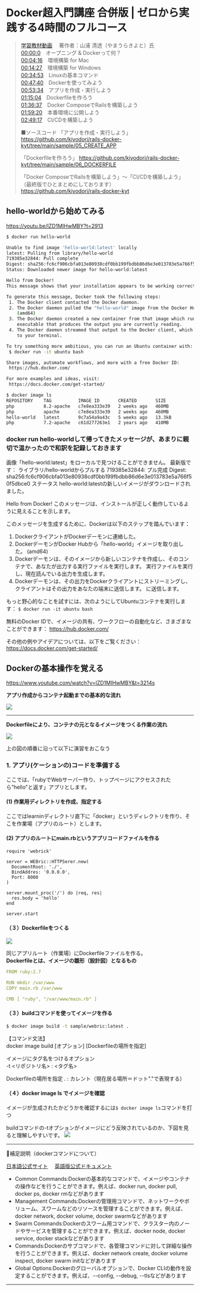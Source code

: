 # Docker超入門講座 合併版 | ゼロから実践する4時間のフルコース

> [学習教材動画](https://youtu.be/lZD1MIHwMBY)&emsp; 著作者：山浦 清透（やまうらきよと）氏  
> [00:00:0](https://www.youtube.com/watch?v=lZD1MIHwMBY&t=0s)　オープニング & Dockerって何？  
> [00:04:16](https://www.youtube.com/watch?v=lZD1MIHwMBY&t=256s)　環境構築 for Mac  
> [00:14:27](https://www.youtube.com/watch?v=lZD1MIHwMBY&t=867s)　環境構築 for Windows  
> [00:34:53](https://www.youtube.com/watch?v=lZD1MIHwMBY&t=2093s)　Linuxの基本コマンド  
> [00:47:40](https://www.youtube.com/watch?v=lZD1MIHwMBY&t=2860s)　Dockerを使ってみよう  
> [00:53:34](https://www.youtube.com/watch?v=lZD1MIHwMBY&t=3214s)　アプリを作成・実行しよう   
> [01:15:04](https://www.youtube.com/watch?v=lZD1MIHwMBY&t=4504s)　Dockerfileを作ろう   
> [01:36:37](https://www.youtube.com/watch?v=lZD1MIHwMBY&t=5797s)　Docker ComposeでRailsを構築しよう  
> [01:59:20](https://www.youtube.com/watch?v=lZD1MIHwMBY&t=7160s)　本番環境に公開しよう  
> [02:49:17](https://www.youtube.com/watch?v=lZD1MIHwMBY&t=10157s)　CI/CDを構築しよう   
>
> ■ソースコード
「アプリを作成・実行しよう」
https://github.com/kiyodori/rails-docker-kyt/tree/main/sample/05_CREATE_APP
> 
> 「Dockerfileを作ろう」
> https://github.com/kiyodori/rails-docker-kyt/tree/main/sample/06_DOCKERFILE
>
> 「Docker ComposeでRailsを構築しよう」〜「CI/CDを構築しよう」
> （最終版でひとまとめにしております）
> https://github.com/kiyodori/rails-docker-kyt

## hello-worldから始めてみる
https://youtu.be/lZD1MIHwMBY?t=2913

```bash
$ docker run hello-world

Unable to find image 'hello-world:latest' locally
latest: Pulling from library/hello-world
719385e32844: Pull complete 
Digest: sha256:fc6cf906cbfa013e80938cdf0bb199fbdbb86d6e3e013783e5a766f50f5dbce0
Status: Downloaded newer image for hello-world:latest

Hello from Docker!
This message shows that your installation appears to be working correctly.

To generate this message, Docker took the following steps:
 1. The Docker client contacted the Docker daemon.
 2. The Docker daemon pulled the "hello-world" image from the Docker Hub.
    (amd64)
 3. The Docker daemon created a new container from that image which runs the
    executable that produces the output you are currently reading.
 4. The Docker daemon streamed that output to the Docker client, which sent it
    to your terminal.

To try something more ambitious, you can run an Ubuntu container with:
 $ docker run -it ubuntu bash

Share images, automate workflows, and more with a free Docker ID:
 https://hub.docker.com/

For more examples and ideas, visit:
 https://docs.docker.com/get-started/

$ docker image ls
REPOSITORY    TAG          IMAGE ID       CREATED       SIZE
php           8.2-apache   c7e8ea333e39   2 weeks ago   460MB
php           apache       c7e8ea333e39   2 weeks ago   460MB
hello-world   latest       9c7a54a9a43c   5 weeks ago   13.3kB
php           7.2-apache   c61d277263e1   2 years ago   410MB

```

### docker run hello-worldして帰ってきたメッセージが、あまりに親切で温かったので和訳を記録しておきます

画像「hello-world:latest」をローカルで見つけることができません。
最新版です： ライブラリ/hello-worldからプルする
719385e32844: プル完成 
Digest: sha256:fc6cf906cbfa013e80938cdf0bb199fbdbb86d6e3e013783e5a766f50f5dbce0
ステータス hello-world:latestの新しいイメージがダウンロードされました。

Hello from Docker!
このメッセージは、インストールが正しく動作しているように見えることを示します。

このメッセージを生成するために、Dockerは以下のステップを踏んでいます：
 1. DockerクライアントがDockerデーモンに連絡した。
 2. DockerデーモンがDocker Hubから「hello-world」イメージを取り出した。
    (amd64)
 3. Dockerデーモンは、そのイメージから新しいコンテナを作成し、そのコンテナで、あなたが出力する実行ファイルを実行します。
    実行ファイルを実行し、現在読んでいる出力を生成します。
 4. Dockerデーモンは、その出力をDockerクライアントにストリーミングし、クライアントはその出力をあなたの端末に送信します。
    に送信します。

もっと野心的なことを試すには、次のようにしてUbuntuコンテナを実行します：
  ```$ docker run -it ubuntu bash```

無料のDocker IDで、イメージの共有、ワークフローの自動化など、さまざまなことができます：
 https://hub.docker.com/

その他の例やアイデアについては、以下をご覧ください：
 https://docs.docker.com/get-started/

## Dockerの基本操作を覚える

https://www.youtube.com/watch?v=lZD1MIHwMBY&t=3214s

<b>アプリ作成からコンテナ起動までの基本的な流れ</b>

![](../../images/アプリ作成コンテナ起動の流れ.png)

---

<b>Dockerfileにより、コンテナの元となるイメージをつくる作業の流れ</b>


![](../../images/イメージを作る下準備の流れ.png)










上の図の順番に沿って以下に演習をおこなう

### 1. アプリ(ケーションの)コードを準備する

ここでは、「rubyでWebサーバー作り、トップページにアクセスされたら”hello"と返す」アプリとします。

#### (1) 作業用ディレクトリを作成、指定する

ここではlearninディレクトリ直下に「docker」というディレクトリを作り、そこを作業場（アプリのルート）とします。

#### (2) アプリのルートにmain.rbというアプリコードファイルを作る

```ruby=
require 'webrick'

server = WEBric::HTTPSerer.new(
  DocumentRoot: './',
  BindAddres: '0.0.0.0',
  Port: 8000
)

server.mount_proc('/') do |req, res|
  res.body = 'hello'
end

server.start
```

#### （３）Dockerfileをつくる

![](../../images/Dockerfile.png)

同じアプリルート（作業場）にDockerfileファイルを作る。  
<b>Dockerfileとは、イメージの雛形（設計図）となるもの</b>

```yml
FROM ruby:2.7

RUN mkdir /var/www
COPY main.rb /var/www

CMD [ "ruby", "/var/www/main.rb" ]
```
#### （３）buildコマンドを使ってイメージを作る

```bash
$ docker image build -t sample/webric:latest .
```

【コマンド文法】  
docker image build [オプション] [Dockerfileの場所を指定]

イメージにタグ名をつけるオプション  
-t <リポジトリ名> : <タグ名>

Dockerfileの場所を指定
. : カレント（現在居る場所＝ドット"."で表現する）

#### （４）docker image ls でイメージを確認

イメージが生成されたかどうかを確認するには```$ docker image ls```コマンドを打つ  

buildコマンドの-tオプションがイメージにどう反映されているのか、下図を見ると理解しやすいです。
![](../../images/イメージの作成と確認.png)

---

💓補足説明（dockerコマンドについて）

[日本語公式サイト](https://docs.docker.jp/engine/reference/commandline/index.html) &emsp;[英語版公式ドキュメント](https://docs.docker.com/engine/reference/commandline/cli/)

- Common Commands:Dockerの基本的なコマンドで、イメージやコンテナの操作などを行うことができます。例えば、docker run, docker pull, docker ps, docker rmなどがあります
- Management Commands:Dockerの管理用コマンドで、ネットワークやボリューム、スワームなどのリソースを管理することができます。例えば、docker network, docker volume, docker swarmなどがあります
- Swarm Commands:Dockerのスワーム用コマンドで、クラスター内のノードやサービスを管理することができます。例えば、docker node, docker service, docker stackなどがあります
- Commands:Dockerのサブコマンドで、各管理コマンドに対して詳細な操作を行うことができます。例えば、docker network create, docker volume inspect, docker swarm initなどがあります
- Global Options:Dockerのグローバルオプションで、Docker CLIの動作を設定することができます。例えば、--config, --debug, --tlsなどがあります
  
---

